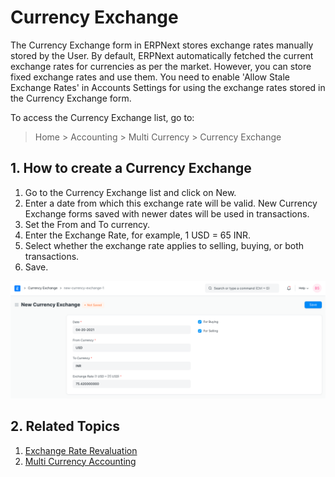 
# Currency Exchange


The Currency Exchange form in ERPNext stores exchange rates manually stored by the User. By default, ERPNext automatically fetched the current exchange rates for currencies as per the market. However, you can store fixed exchange rates and use them. You need to enable 'Allow Stale Exchange Rates' in Accounts Settings for using the exchange rates stored in the Currency Exchange form.


To access the Currency Exchange list, go to:



> 
> Home > Accounting > Multi Currency > Currency Exchange
> 
> 
> 


## 1. How to create a Currency Exchange


1. Go to the Currency Exchange list and click on New.
2. Enter a date from which this exchange rate will be valid. New Currency Exchange forms saved with newer dates will be used in transactions.
3. Set the From and To currency.
4. Enter the Exchange Rate, for example, 1 USD = 65 INR.
5. Select whether the exchange rate applies to selling, buying, or both transactions.
6. Save.


![Currency Exchange](/files/currency-exchange.png)


## 2. Related Topics


1. [Exchange Rate Revaluation](/docs/v13/user/manual/en/accounts/exchange-rate-revaluation)
2. [Multi Currency Accounting](/docs/v13/user/manual/en/accounts/multi-currency-accounting)


